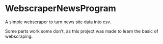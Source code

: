 # WebscraperNewsProgram
 A simple webscraper to turn news site data into csv. 
 
 Some parts work some don't, as this project was made to learn the basic of webscraping.
